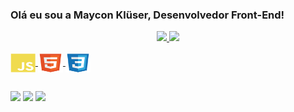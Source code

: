 ### Olá eu sou a Maycon Klüser, Desenvolvedor Front-End!

<div align="center">
  <a href="https://github.com/mayconkluser">
  <img height="180em" src="https://github-readme-stats.vercel.app/api?username=mayconkluser&show_icons=true&theme=tokyonight&include_all_commits=true&count_private=true"/>
  <img height="180em" src="https://github-readme-stats.vercel.app/api/top-langs/?username=mayconkluser&layout=compact&langs_count=7&theme=tokyonight"/>
</div>
<div style="display: inline_block"><br>
  <img align="center" alt="Maycon-Js" height="30" width="40" src="https://raw.githubusercontent.com/devicons/devicon/master/icons/javascript/javascript-plain.svg">
  <img align="center" alt="Maycon-HTML" height="30" width="40" src="https://raw.githubusercontent.com/devicons/devicon/master/icons/html5/html5-original.svg">
  <img align="center" alt="Maycon-CSS" height="30" width="40" src="https://raw.githubusercontent.com/devicons/devicon/master/icons/css3/css3-original.svg">
</div>
  
  ##
 
<div> 
  <a href = "mailto:contato@loomacode.com.br"><img src="https://img.shields.io/badge/-Gmail-%23333?style=for-the-badge&logo=gmail&logoColor=white" target="_blank"></a>
  <a href="https://www.linkedin.com/in/maycon-diego-kl%C3%BCser-72ab9a211/" target="_blank"><img src="https://img.shields.io/badge/-LinkedIn-%230077B5?style=for-the-badge&logo=linkedin&logoColor=white" target="_blank"></a> 
   <a href="https://www.loomacode.com.br" target="_blank"><img src="https://img.shields.io/badge/website-000000?style=for-the-badge&logo=About.me&logoColor=white" target="_blank"></a> 
</div>
